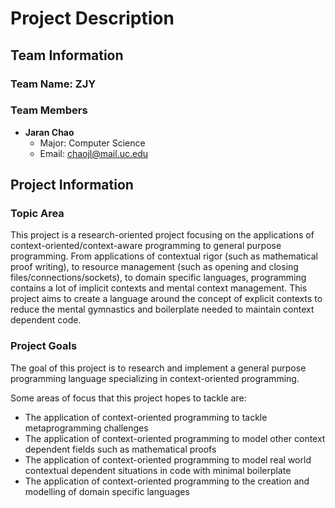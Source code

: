 # Project Description

## Team Information
### Team Name: ZJY
### Team Members

- **Jaran Chao**
  - Major: Computer Science
  - Email: chaojl@mail.uc.edu

## Project Information
### Topic Area

This project is a research-oriented project focusing on the applications of context-oriented/context-aware programming
to general purpose programming. From applications of contextual rigor (such as mathematical proof writing), to resource 
management (such as opening and closing files/connections/sockets), to domain specific languages, programming contains 
a lot of implicit contexts and mental context management. This project aims to create a language around the concept of 
explicit contexts to reduce the mental gymnastics and boilerplate needed to maintain context dependent code.

### Project Goals

The goal of this project is to research and implement a general purpose programming language specializing in 
context-oriented programming.

Some areas of focus that this project hopes to tackle are:
- The application of context-oriented programming to tackle metaprogramming challenges
- The application of context-oriented programming to model other context dependent fields such as mathematical proofs
- The application of context-oriented programming to model real world contextual dependent situations in code with minimal boilerplate
- The application of context-oriented programming to the creation and modelling of domain specific languages